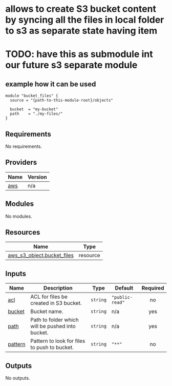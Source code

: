 # allows to create S3 bucket content by syncing all the files in local folder to s3 as separate state having item
# TODO: have this as submodule int our future s3 separate module

## example how it can be used
```hcl
module "bucket_files" {
  source = "{path-to-this-module-root}/objects"

  bucket  = "my-bucket"
  path    = "./my-files/"
}
```

<!-- BEGIN_TF_DOCS -->
## Requirements

No requirements.

## Providers

| Name | Version |
|------|---------|
| <a name="provider_aws"></a> [aws](#provider\_aws) | n/a |

## Modules

No modules.

## Resources

| Name | Type |
|------|------|
| [aws_s3_object.bucket_files](https://registry.terraform.io/providers/hashicorp/aws/latest/docs/resources/s3_object) | resource |

## Inputs

| Name | Description | Type | Default | Required |
|------|-------------|------|---------|:--------:|
| <a name="input_acl"></a> [acl](#input\_acl) | ACL for files be created in S3 bucket. | `string` | `"public-read"` | no |
| <a name="input_bucket"></a> [bucket](#input\_bucket) | Bucket name. | `string` | n/a | yes |
| <a name="input_path"></a> [path](#input\_path) | Path to folder which will be pushed into bucket. | `string` | n/a | yes |
| <a name="input_pattern"></a> [pattern](#input\_pattern) | Pattern to look for files to push to bucket. | `string` | `"**"` | no |

## Outputs

No outputs.
<!-- END_TF_DOCS -->
